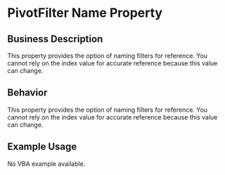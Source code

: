 # PivotFilter Name Property

## Business Description
This property provides the option of naming filters for reference. You cannot rely on the index value for accurate reference because this value can change.

## Behavior
This property provides the option of naming filters for reference. You cannot rely on the index value for accurate reference because this value can change.

## Example Usage
No VBA example available.